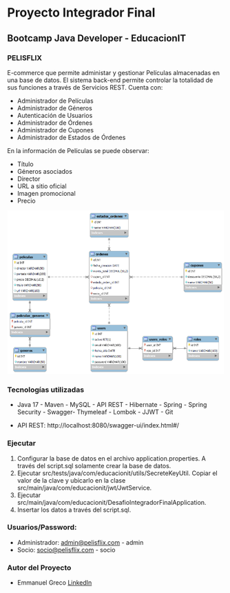 
# Proyecto Integrador Final
## Bootcamp Java Developer - EducacionIT

### PELISFLIX
E-commerce que permite administar y gestionar Películas almacenadas en una base de datos. El sistema back-end permite controlar la totalidad de sus funciones a través de Servicios REST. Cuenta con:
- Administrador de Películas
- Administrador de Géneros
- Autenticación de Usuarios
- Administrador de Órdenes
- Administrador de Cupones
- Administrador de Estados de Órdenes

En la información de Películas se puede observar:
- Título
- Géneros asociados
- Director
- URL a sitio oficial
- Imagen promocional
- Precio

![Texto alternativo](diagrama-sql.png)

### Tecnologías utilizadas
- Java 17 - Maven - MySQL - API REST - Hibernate - Spring - Spring Security - Swagger- Thymeleaf - Lombok - JJWT - Git

- API REST: http://localhost:8080/swagger-ui/index.html#/

### Ejecutar
1) Configurar la base de datos en el archivo application.properties. A través del script.sql solamente crear la base de datos.
2) Ejecutar src/tests/java/com/educacionit/utils/SecreteKeyUtil. Copiar el valor de la clave y ubicarlo en la clase src/main/java/com/educacionit/jwt/JwtService.
3) Ejecutar src/main/java/com/educacionit/DesafioIntegradorFinalApplication.
4) Insertar los datos a través del script.sql.

### Usuarios/Password:
- Administrador: admin@pelisflix.com - admin
- Socio: socio@pelisflix.com - socio

### Autor del Proyecto
- Emmanuel Greco [LinkedIn](https://www.linkedin.com/in/emmanuel-antonio-greco-689691b7/)